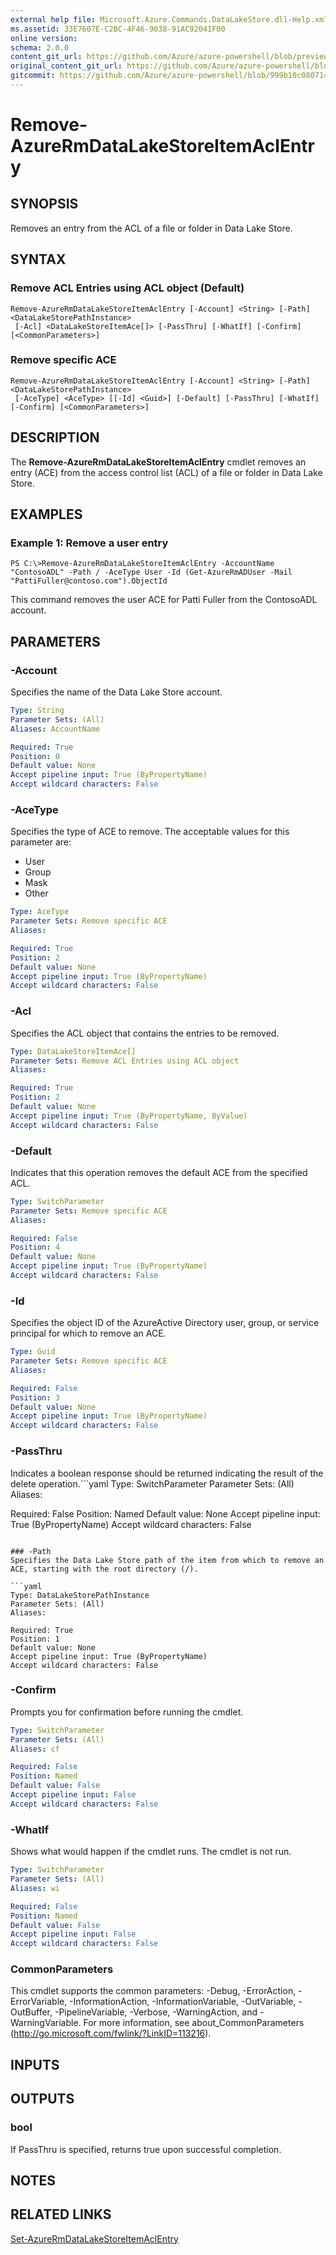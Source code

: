 ```yaml
---
external help file: Microsoft.Azure.Commands.DataLakeStore.dll-Help.xml
ms.assetid: 33E7607E-C2BC-4F46-9038-91AC92041F00
online version:
schema: 2.0.0
content_git_url: https://github.com/Azure/azure-powershell/blob/preview/src/ResourceManager/DataLakeStore/Commands.DataLakeStore/help/Remove-AzureRmDataLakeStoreItemAclEntry.md
original_content_git_url: https://github.com/Azure/azure-powershell/blob/preview/src/ResourceManager/DataLakeStore/Commands.DataLakeStore/help/Remove-AzureRmDataLakeStoreItemAclEntry.md
gitcommit: https://github.com/Azure/azure-powershell/blob/999b10c08071465894341393a111fbacd14d9ada
---
```


# Remove-AzureRmDataLakeStoreItemAclEntry

## SYNOPSIS
Removes an entry from the ACL of a file or folder in Data Lake Store.

## SYNTAX

### Remove ACL Entries using ACL object (Default)
```
Remove-AzureRmDataLakeStoreItemAclEntry [-Account] <String> [-Path] <DataLakeStorePathInstance>
 [-Acl] <DataLakeStoreItemAce[]> [-PassThru] [-WhatIf] [-Confirm] [<CommonParameters>]
```

### Remove specific ACE
```
Remove-AzureRmDataLakeStoreItemAclEntry [-Account] <String> [-Path] <DataLakeStorePathInstance>
 [-AceType] <AceType> [[-Id] <Guid>] [-Default] [-PassThru] [-WhatIf] [-Confirm] [<CommonParameters>]
```

## DESCRIPTION
The **Remove-AzureRmDataLakeStoreItemAclEntry** cmdlet removes an entry (ACE) from the access control list (ACL) of a file or folder in Data Lake Store.

## EXAMPLES

### Example 1: Remove a user entry
```
PS C:\>Remove-AzureRmDataLakeStoreItemAclEntry -AccountName "ContosoADL" -Path / -AceType User -Id (Get-AzureRmADUser -Mail "PattiFuller@contoso.com").ObjectId
```

This command removes the user ACE for Patti Fuller from the ContosoADL account.

## PARAMETERS

### -Account
Specifies the name of the Data Lake Store account.

```yaml
Type: String
Parameter Sets: (All)
Aliases: AccountName

Required: True
Position: 0
Default value: None
Accept pipeline input: True (ByPropertyName)
Accept wildcard characters: False
```

### -AceType
Specifies the type of ACE to remove.
The acceptable values for this parameter are:

- User
- Group
- Mask
- Other

```yaml
Type: AceType
Parameter Sets: Remove specific ACE
Aliases: 

Required: True
Position: 2
Default value: None
Accept pipeline input: True (ByPropertyName)
Accept wildcard characters: False
```

### -Acl
Specifies the ACL object that contains the entries to be removed.

```yaml
Type: DataLakeStoreItemAce[]
Parameter Sets: Remove ACL Entries using ACL object
Aliases: 

Required: True
Position: 2
Default value: None
Accept pipeline input: True (ByPropertyName, ByValue)
Accept wildcard characters: False
```

### -Default
Indicates that this operation removes the default ACE from the specified ACL.

```yaml
Type: SwitchParameter
Parameter Sets: Remove specific ACE
Aliases: 

Required: False
Position: 4
Default value: None
Accept pipeline input: True (ByPropertyName)
Accept wildcard characters: False
```

### -Id
Specifies the object ID of the AzureActive Directory user, group, or service principal for which to remove an ACE.

```yaml
Type: Guid
Parameter Sets: Remove specific ACE
Aliases: 

Required: False
Position: 3
Default value: None
Accept pipeline input: True (ByPropertyName)
Accept wildcard characters: False
```

### -PassThru
Indicates a boolean response should be returned indicating the result of the delete operation.```yaml
Type: SwitchParameter
Parameter Sets: (All)
Aliases: 

Required: False
Position: Named
Default value: None
Accept pipeline input: True (ByPropertyName)
Accept wildcard characters: False
```

### -Path
Specifies the Data Lake Store path of the item from which to remove an ACE, starting with the root directory (/).

```yaml
Type: DataLakeStorePathInstance
Parameter Sets: (All)
Aliases: 

Required: True
Position: 1
Default value: None
Accept pipeline input: True (ByPropertyName)
Accept wildcard characters: False
```

### -Confirm
Prompts you for confirmation before running the cmdlet.

```yaml
Type: SwitchParameter
Parameter Sets: (All)
Aliases: cf

Required: False
Position: Named
Default value: False
Accept pipeline input: False
Accept wildcard characters: False
```

### -WhatIf
Shows what would happen if the cmdlet runs.
The cmdlet is not run.

```yaml
Type: SwitchParameter
Parameter Sets: (All)
Aliases: wi

Required: False
Position: Named
Default value: False
Accept pipeline input: False
Accept wildcard characters: False
```

### CommonParameters
This cmdlet supports the common parameters: -Debug, -ErrorAction, -ErrorVariable, -InformationAction, -InformationVariable, -OutVariable, -OutBuffer, -PipelineVariable, -Verbose, -WarningAction, and -WarningVariable. For more information, see about_CommonParameters (http://go.microsoft.com/fwlink/?LinkID=113216).

## INPUTS

## OUTPUTS

### bool
If PassThru is specified, returns true upon successful completion.

## NOTES

## RELATED LINKS

[Set-AzureRmDataLakeStoreItemAclEntry](./Set-AzureRmDataLakeStoreItemAclEntry.md)


